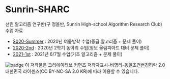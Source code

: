 # Sunrin-SHARC
선린 알고리즘 연구반(구 정올반, Sunrin High-school Algorithm Research Club) 수업 자료

* [2020-Summer](https://github.com/justiceHui/Sunrin-SHARC/tree/master/2020-Summer) : 2020년 여름방학 수업(중급 알고리즘 + 문제 풀이)
* [2020-2nd](https://github.com/justiceHui/Sunrin-SHARC/tree/master/2020-2nd) : 2020년 2학기 동아리 수업(정보 올림피아드 대비 문제 풀이)
* [2021-1st](https://github.com/justiceHui/Sunrin-SHARC/tree/master/2021-1st) : 2021년 6/7월 수업(기초 알고리즘 + 문제 풀이)

![badge](http://www.cckorea.org/images/ccl/lic_by_nc_sa_g.gif) 이 저작물은 크리에이티브 커먼즈 저작자표시-비영리-동일조건변경허락 2.0 대한민국 라이센스(CC BY-NC-SA 2.0 KR)에 따라 이용할 수 있습니다.
